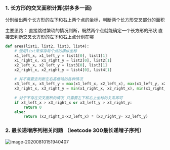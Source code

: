 ### 1. 长方形的交叉面积计算(拼多多一面)

分别给出两个长方形的左下和右上两个点的坐标，判断两个长方形交叉部分的面积

主要思路： 直接跳过繁琐的情况判断，既然两个点就能确定一个长方形的形状 直接去判断交叉长方形的左下和右上点分别在哪 

```python
def area(list1, list2, list3, list4):
    # 使用list来保存每个点的横纵坐标 
    x1_left_x, x1_left_y = list1[0], list1[1]
    x1_right_x, x1_right_y = list2[0], list2[1]
    x2_left_x, x2_left_y = list3[0], list3[1]
    x2_right_x, x2_right_y = list4[0], list4[1]
    
    # 并不需要去判断左右高低啥的各种情况
    x3_left_x, x3_left_y = max(x1_left_x, x2_left_x), max(x1_left_y, x2_left_y)
    x3_right_x, x3_right_y = min(x1_right_x, x2_right_x), min(x1_right_y, x2_right_y)
    
    # 对于不存在交叉面积的情况 只需要左下和右上坐标的关系即可 
    if x3_left_x > x3_right_x or x3_left_y > x3_right_y:
        return 0
    else:
        return (x3_right_x-x3_left_x) * (x3_right_y- x3_left_y)
```



### 2. 最长递增序列相关问题 （leetcode 300最长递增子序列）

![image-20200810151940407](C:\Users\MYJ\AppData\Roaming\Typora\typora-user-images\image-20200810151940407.png)

